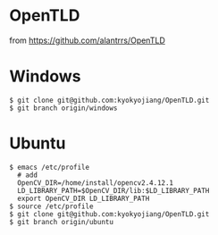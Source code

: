 # OpenTLD
from https://github.com/alantrrs/OpenTLD

# Windows

	$ git clone git@github.com:kyokyojiang/OpenTLD.git
  	$ git branch origin/windows

# Ubuntu

	$ emacs /etc/profile
	  # add
	  OpenCV_DIR=/home/install/opencv2.4.12.1
	  LD_LIBRARY_PATH=$OpenCV_DIR/lib:$LD_LIBRARY_PATH
	  export OpenCV_DIR LD_LIBRARY_PATH
	$ source /etc/profile
	$ git clone git@github.com:kyokyojiang/OpenTLD.git
	$ git branch origin/ubuntu
